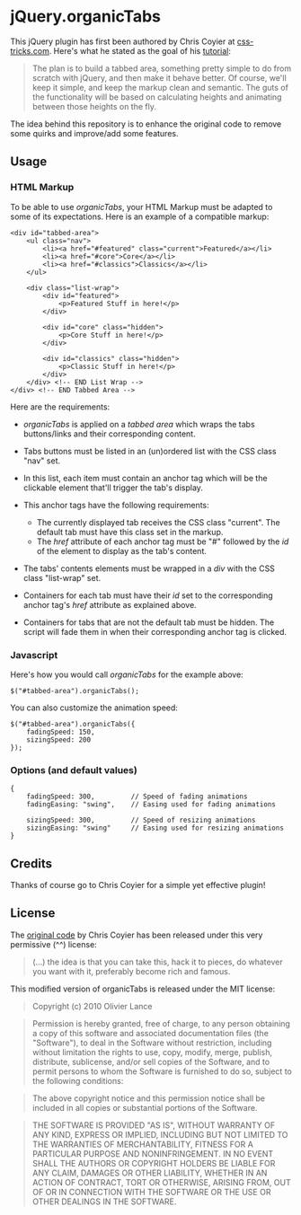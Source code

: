 
jQuery.organicTabs
=============

This jQuery plugin has first been authored by Chris Coyier at [css-tricks.com](http://css-tricks.com/4530-organic-tabs/).
Here's what he stated as the goal of his [tutorial](http://css-tricks.com/4530-organic-tabs/):

> The plan is to build a tabbed area, something pretty simple to do from scratch with jQuery, and then make it behave better. Of course, we'll keep it simple, and keep the markup clean and semantic. The guts of the functionality will be based on calculating heights and animating between those heights on the fly.


The idea behind this repository is to enhance the original code to remove some quirks and improve/add some features.


Usage
-----

### HTML Markup

To be able to use _organicTabs_, your HTML Markup must be adapted to some of its expectations.
Here is an example of a compatible markup:

    <div id="tabbed-area">
        <ul class="nav">
            <li><a href="#featured" class="current">Featured</a></li>
            <li><a href="#core">Core</a></li>
            <li><a href="#classics">Classics</a></li>
        </ul>

        <div class="list-wrap">
            <div id="featured">
                <p>Featured Stuff in here!</p>
            </div>

            <div id="core" class="hidden">
                <p>Core Stuff in here!</p>
            </div>

            <div id="classics" class="hidden">
                <p>Classic Stuff in here!</p>
            </div>
        </div> <!-- END List Wrap -->
    </div> <!-- END Tabbed Area -->


Here are the requirements:

   - _organicTabs_ is applied on a _tabbed area_ which wraps the tabs buttons/links and their corresponding content.

   - Tabs buttons must be listed in an (un)ordered list with the CSS class "nav" set.

   - In this list, each item must contain an anchor tag which will be the clickable element that'll trigger the tab's display.

   - This anchor tags have the following requirements:
     - The currently displayed tab receives the CSS class "current". The default tab must have this class set in the markup.
     - The _href_ attribute of each anchor tag must be "#" followed by the _id_ of the element to display as the tab's content.

   - The tabs' contents elements must be wrapped in a _div_ with the CSS class "list-wrap" set.
  
   - Containers for each tab must have their _id_ set to the corresponding anchor tag's _href_ attribute as explained above.

   - Containers for tabs that are not the default tab must be hidden. The script will fade them in when their corresponding anchor tag is clicked.


### Javascript

Here's how you would call _organicTabs_ for the example above:

    $("#tabbed-area").organicTabs();

You can also customize the animation speed:

    $("#tabbed-area").organicTabs({
        fadingSpeed: 150,
        sizingSpeed: 200
    });


### Options (and default values)

    {
        fadingSpeed: 300,         // Speed of fading animations
        fadingEasing: "swing",    // Easing used for fading animations
      
        sizingSpeed: 300,         // Speed of resizing animations
        sizingEasing: "swing"     // Easing used for resizing animations
    }


Credits
-------

Thanks of course go to Chris Coyier for a simple yet effective plugin!

License
-------

The [original code](http://css-tricks.com/4530-organic-tabs/) by Chris Coyier has been released under this very permissive (^^) license:

> (...) the idea is that you can take this, hack it to pieces, do whatever you want with it, preferably become rich and famous.


This modified version of organicTabs is released under the MIT license:

> Copyright (c) 2010 Olivier Lance

> Permission is hereby granted, free of charge, to any person obtaining
a copy of this software and associated documentation files (the
"Software"), to deal in the Software without restriction, including
without limitation the rights to use, copy, modify, merge, publish,
distribute, sublicense, and/or sell copies of the Software, and to
permit persons to whom the Software is furnished to do so, subject to
the following conditions:

> The above copyright notice and this permission notice shall be
included in all copies or substantial portions of the Software.

> THE SOFTWARE IS PROVIDED "AS IS", WITHOUT WARRANTY OF ANY KIND,
EXPRESS OR IMPLIED, INCLUDING BUT NOT LIMITED TO THE WARRANTIES OF
MERCHANTABILITY, FITNESS FOR A PARTICULAR PURPOSE AND
NONINFRINGEMENT. IN NO EVENT SHALL THE AUTHORS OR COPYRIGHT HOLDERS BE
LIABLE FOR ANY CLAIM, DAMAGES OR OTHER LIABILITY, WHETHER IN AN ACTION
OF CONTRACT, TORT OR OTHERWISE, ARISING FROM, OUT OF OR IN CONNECTION
WITH THE SOFTWARE OR THE USE OR OTHER DEALINGS IN THE SOFTWARE.